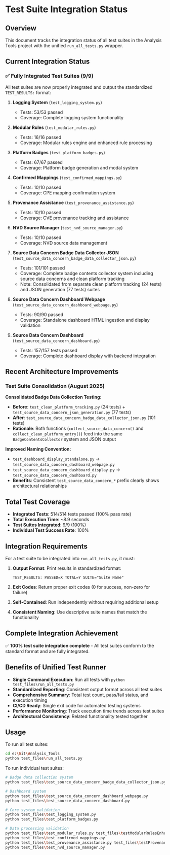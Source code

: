 # Test Suite Integration Status

## Overview

This document tracks the integration status of all test suites in the Analysis Tools project with the unified `run_all_tests.py` wrapper.

## Current Integration Status

### ✅ Fully Integrated Test Suites (9/9)

All test suites are now properly integrated and output the standardized `TEST_RESULTS:` format:

1. **Logging System** (`test_logging_system.py`)
   - Tests: 53/53 passed
   - Coverage: Complete logging system functionality

2. **Modular Rules** (`test_modular_rules.py`)
   - Tests: 16/16 passed
   - Coverage: Modular rules engine and enhanced rule processing

3. **Platform Badges** (`test_platform_badges.py`)
   - Tests: 67/67 passed
   - Coverage: Platform badge generation and modal system

4. **Confirmed Mappings** (`test_confirmed_mappings.py`)
   - Tests: 10/10 passed
   - Coverage: CPE mapping confirmation system

5. **Provenance Assistance** (`test_provenance_assistance.py`)
   - Tests: 10/10 passed
   - Coverage: CVE provenance tracking and assistance

6. **NVD Source Manager** (`test_nvd_source_manager.py`)
   - Tests: 10/10 passed
   - Coverage: NVD source data management

7. **Source Data Concern Badge Data Collector JSON** (`test_source_data_concern_badge_data_collector_json.py`)
   - Tests: 101/101 passed
   - Coverage: Complete badge contents collector system including source data concerns and clean platform tracking
   - Note: Consolidated from separate clean platform tracking (24 tests) and JSON generation (77 tests) suites

8. **Source Data Concern Dashboard Webpage** (`test_source_data_concern_dashboard_webpage.py`)
   - Tests: 90/90 passed
   - Coverage: Standalone dashboard HTML ingestion and display validation

9. **Source Data Concern Dashboard** (`test_source_data_concern_dashboard.py`)
   - Tests: 157/157 tests passed
   - Coverage: Complete dashboard display with backend integration

## Recent Architecture Improvements

### Test Suite Consolidation (August 2025)

**Consolidated Badge Data Collection Testing:**
- **Before**: `test_clean_platform_tracking.py` (24 tests) + `test_source_data_concern_json_generation.py` (77 tests)
- **After**: `test_source_data_concern_badge_data_collector_json.py` (101 tests)
- **Rationale**: Both functions (`collect_source_data_concern()` and `collect_clean_platform_entry()`) feed into the same `BadgeContentsCollector` system and JSON output

**Improved Naming Convention:**
- `test_dashboard_display_standalone.py` → `test_source_data_concern_dashboard_webpage.py`
- `test_source_data_concern_dashboard_display.py` → `test_source_data_concern_dashboard.py`
- **Benefits**: Consistent `test_source_data_concern_*` prefix clearly shows architectural relationships

## Total Test Coverage

- **Integrated Tests**: 514/514 tests passed (100% pass rate)
- **Total Execution Time**: ~8.9 seconds
- **Test Suites Integrated**: 9/9 (100%)
- **Individual Test Success Rate**: 100%

## Integration Requirements

For a test suite to be integrated into `run_all_tests.py`, it must:

1. **Output Format**: Print results in standardized format:

   ```text
   TEST_RESULTS: PASSED=X TOTAL=Y SUITE="Suite Name"
   ```

2. **Exit Codes**: Return proper exit codes (0 for success, non-zero for failure)

3. **Self-Contained**: Run independently without requiring additional setup

4. **Consistent Naming**: Use descriptive suite names that match the functionality

## Complete Integration Achievement

✅ **100% test suite integration complete** - All test suites conform to the standard format and are fully integrated.

## Benefits of Unified Test Runner

- **Single Command Execution**: Run all tests with `python test_files\run_all_tests.py`
- **Standardized Reporting**: Consistent output format across all test suites
- **Comprehensive Summary**: Total test count, pass/fail status, and execution timing
- **CI/CD Ready**: Single exit code for automated testing systems
- **Performance Monitoring**: Track execution time trends across test suites
- **Architectural Consistency**: Related functionality tested together

## Usage

To run all test suites:

```bash
cd e:\Git\Analysis_Tools
python test_files\run_all_tests.py
```

To run individual test suites:

```bash
# Badge data collection system
python test_files\test_source_data_concern_badge_data_collector_json.py

# Dashboard system  
python test_files\test_source_data_concern_dashboard_webpage.py
python test_files\test_source_data_concern_dashboard.py

# Core system validation
python test_files\test_logging_system.py
python test_files\test_platform_badges.py

# Data processing validation
python test_files\test_modular_rules.py test_files\testModularRulesEnhanced.json
python test_files\test_confirmed_mappings.py
python test_files\test_provenance_assistance.py test_files\testProvenanceAssistance.json
python test_files\test_nvd_source_manager.py
```
